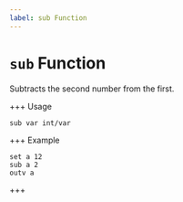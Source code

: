```yaml
---
label: sub Function
---
```


# `sub` Function

Subtracts the second number from the first.

+++ Usage
```
sub var int/var
```
+++ Example
```
set a 12
sub a 2
outv a
```
+++
